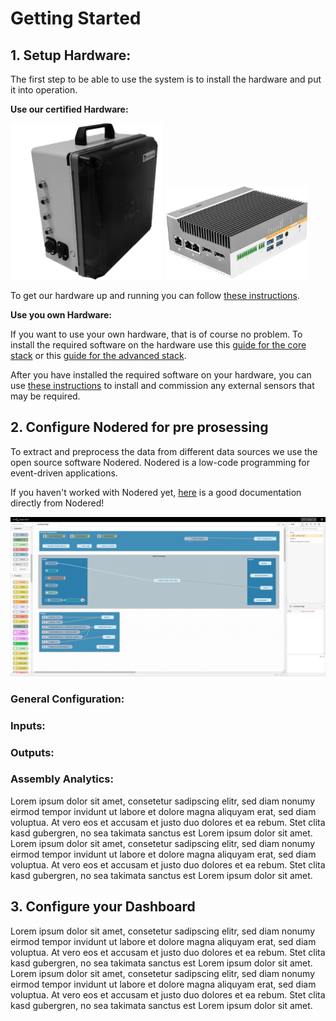 # Getting Started
## 1. Setup Hardware:
The first step to be able to use the system is to install the hardware and put it into operation.

**Use our certified Hardware:**

<img src="../images/factorycube.png" height="250"> <img src="../images/cubi.png" height="150"> 

To get our hardware up and running you can follow [these instructions](factorycube.md).

**Use you own Hardware:**

If you want to use your own hardware, that is of course no problem. To install the required software on the hardware use this [guide for the core stack](installation-core.md) or this [guide for the advanced stack](installation-advanced.md).

After you have installed the required software on your hardware, you can use [these instructions](sensors/mounting-sensors.md) to install and commission any external sensors that may be required.

## 2. Configure Nodered for pre prosessing
To extract and preprocess the data from different data sources we use the open source software Nodered. Nodered is a low-code programming for event-driven applications.

If you haven't worked with Nodered yet, [here](https://nodered.org/docs/user-guide/) is a good documentation directly from Nodered!

<img src="images/nodered.png">

### General Configuration:
### Inputs:

### Outputs:



### Assembly Analytics:



Lorem ipsum dolor sit amet, consetetur sadipscing elitr, sed diam nonumy eirmod tempor invidunt ut labore et dolore magna aliquyam erat, sed diam voluptua. At vero eos et accusam et justo duo dolores et ea rebum. Stet clita kasd gubergren, no sea takimata sanctus est Lorem ipsum dolor sit amet. Lorem ipsum dolor sit amet, consetetur sadipscing elitr, sed diam nonumy eirmod tempor invidunt ut labore et dolore magna aliquyam erat, sed diam voluptua. At vero eos et accusam et justo duo dolores et ea rebum. Stet clita kasd gubergren, no sea takimata sanctus est Lorem ipsum dolor sit amet.
## 3. Configure your Dashboard

Lorem ipsum dolor sit amet, consetetur sadipscing elitr, sed diam nonumy eirmod tempor invidunt ut labore et dolore magna aliquyam erat, sed diam voluptua. At vero eos et accusam et justo duo dolores et ea rebum. Stet clita kasd gubergren, no sea takimata sanctus est Lorem ipsum dolor sit amet. Lorem ipsum dolor sit amet, consetetur sadipscing elitr, sed diam nonumy eirmod tempor invidunt ut labore et dolore magna aliquyam erat, sed diam voluptua. At vero eos et accusam et justo duo dolores et ea rebum. Stet clita kasd gubergren, no sea takimata sanctus est Lorem ipsum dolor sit amet.